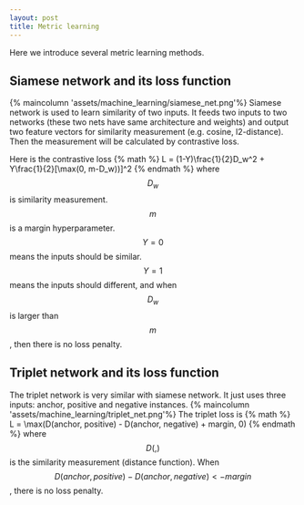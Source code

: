 ```yaml
---
layout: post
title: Metric learning
---
```


Here we introduce several metric learning methods.

## Siamese network and its loss function 
{% maincolumn 'assets/machine_learning/siamese_net.png'%}
Siamese network is used to learn similarity of two inputs.
It feeds two inputs to two networks (these two nets have same architecture and weights) and output two feature vectors for similarity measurement (e.g. cosine, l2-distance). Then the measurement will be calculated by contrastive loss.

Here is the contrastive loss
{% math %}
L = (1-Y)\frac{1}{2}D_w^2 + Y\frac{1}{2}[\max(0, m-D_w))]^2	
{% endmath %}
where $$D_w$$ is similarity measurement. $$m$$ is a margin hyperparameter. $$Y=0$$ means the inputs should be similar.
$$Y=1$$ means the inputs should different, and when $$D_w$$ is larger than $$m$$, then there is no loss penalty. 



## Triplet network and its loss function
The triplet network is very similar with siamese network. It just uses three inputs: anchor, positive and negative instances.
{% maincolumn 'assets/machine_learning/triplet_net.png'%}
The triplet loss is 
{% math %}
L = \max(D(anchor, positive) - D(anchor, negative) + margin, 0)
{% endmath %}
where $$D(,)$$ is the similarity measurement (distance function).
When $$D(anchor, positive) - D(anchor, negative) < -margin $$, there is no loss penalty.
